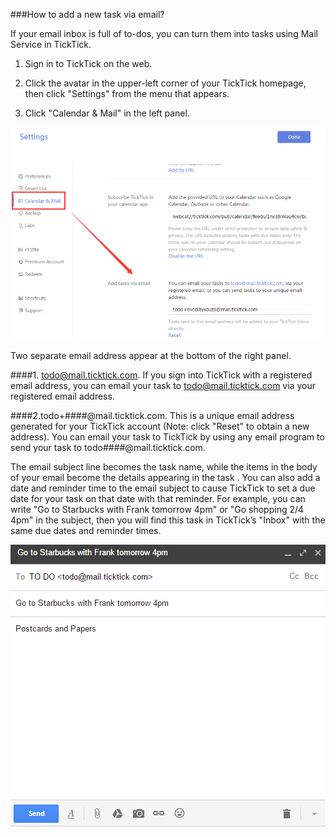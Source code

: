 ###How to add a new task via email?

If your email inbox is full of to-dos, you can turn them into tasks using Mail Service in TickTick.

1. Sign in to TickTick on the web.

2. Click the avatar in the upper-left corner of your TickTick homepage, then click "Settings" from the menu that appears. 

3. Click "Calendar & Mail" in the left panel.

![](viaemail.png)


Two separate email address appear at the bottom of the right panel.

####1. todo@mail.ticktick.com. 
If you sign into TickTick with a registered email address, you can email your task to todo@mail.ticktick.com via your registered email address.


####2.todo+####@mail.ticktick.com. 
This is a unique email address generated for your TickTick account (Note: click "Reset" to obtain a new address).  You can email your task to TickTick by using any email program to send your task to todo####@mail.ticktick.com.


The email subject line becomes the task name, while the items in the body of your email become the details appearing in the task . You can also add a date and reminder time to the email subject to cause TickTick to set a due date for your task on that date with that reminder. For example, you can write "Go to Starbucks with Frank tomorrow 4pm" or "Go shopping 2/4 4pm" in the subject, then you will find this task in TickTick’s "Inbox" with the same due dates and reminder times.


![](../images/email.png)
